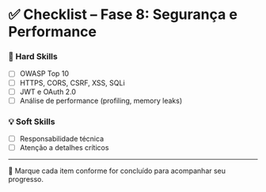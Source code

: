 # ✅ Checklist – Fase 8: Segurança e Performance

### 🔧 Hard Skills
- [ ] OWASP Top 10
- [ ] HTTPS, CORS, CSRF, XSS, SQLi
- [ ] JWT e OAuth 2.0
- [ ] Análise de performance (profiling, memory leaks)

### 💡 Soft Skills
- [ ] Responsabilidade técnica
- [ ] Atenção a detalhes críticos

---

📘 Marque cada item conforme for concluído para acompanhar seu progresso.
